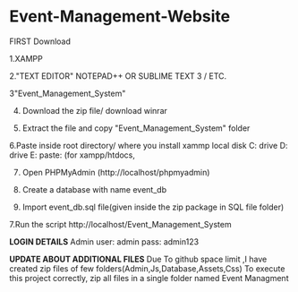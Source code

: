 # Event-Management-Website
FIRST Download

1.XAMPP

2."TEXT EDITOR" NOTEPAD++ OR SUBLIME TEXT 3 / ETC.

3"Event_Management_System"

4. Download the zip file/ download winrar

5. Extract the file and copy "Event_Management_System" folder

6.Paste inside root directory/ where you install xammp local disk C: drive D: drive E: paste: (for xampp/htdocs, 

7. Open PHPMyAdmin (http://localhost/phpmyadmin)

8. Create a database with name event_db

6. Import event_db.sql file(given inside the zip package in SQL file folder)

7.Run the script http://localhost/Event_Management_System


**LOGIN DETAILS** 
Admin
user: admin
pass: admin123


**UPDATE ABOUT ADDITIONAL FILES**
Due To github space limit ,I have created zip files of few folders(Admin,Js,Database,Assets,Css)
To execute this project correctly, zip all files in a single folder named Event Managment
